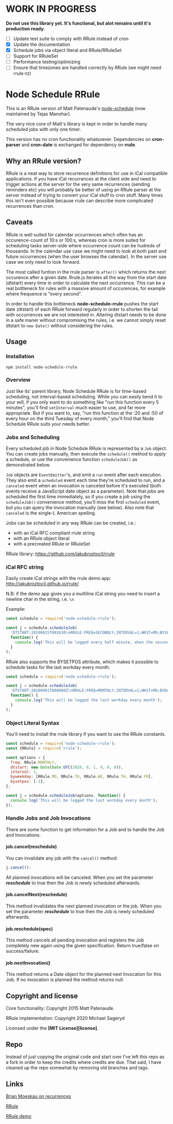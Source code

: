 # WORK IN PROGRESS

**Do not use this library yet. It's functional, but alot remains until it's production ready.**

- [ ] Update test suite to comply with RRule instead of cron
- [x] Update the documentation
- [x] Schedule jobs via object literal and RRule/RRuleSet
- [ ] Support for RRuleSet
- [ ] Performance testing/optimizing
- [ ] Ensure that timezones are handled correctly by RRule (we might need rrule-tz)

# Node Schedule RRule

This is an RRule version of Matt Patenaude's [node-schedule](https://github.com/node-schedule/node-schedule) (now maintained by Tejas Manohar).

The very nice core of Matt's library is kept in order to handle many scheduled jobs with only one timer.

This version has no cron functionality whatsoever. Dependencies on **cron-parser** and **cron-date** is exchanged for dependency on **rrule**.

## Why an RRule version?

RRule is a neat way to store recurrence definitions for use in iCal compatible applications. If you have iCal recurrances at the client side and need to trigger actions at the server for the very same recurrences (sending reminders etc) you will probably be better of using an RRule parser at the server instead of trying to convert your iCal stuff to cron stuff. Many times this isn't even possible because rrule can describe more complicated recurrences than cron.

## Caveats

RRule is well suited for calendar occurrences which often has an occurence-count of 10:s or 100:s, whereas cron is more suited for scheduling tasks server-side where occurrence count can be hudreds of thousands. In the calendar use case we might need to look at both past and future occurrences (when the user browses the calendar). In the server use case we only need to look forward.

The most called funtion in the rrule parser is `after()` which returns the next occurence after a given date. Rrule.js iterates all the way from the start date (dtstart) every time in order to calculate the next occurrence. This can be a real bottleneck for rules with a massive amount of occurences, for example where frequence is "every second".

In order to handle this bottleneck **node-schedule-rrule** pushes the start date (dtstart) of each RRule forward regularly in order to shorten the tail with occurrences we are not interested in. Altering dtstart needs to be done in a safe maner without compromising the rules, i.e. we cannot simply reset dtstart to `new Date()` without considering the rules.

## Usage

### Installation

```
npm install node-schedule-rrule
```

### Overview

Just like its' parent library, Node Schedule RRule is for time-based scheduling, not interval-based scheduling. While you can easily bend it to your will, if you only want to do something like "run this function every 5 minutes", you'll find `setInterval` much easier to use, and far more appropriate. But if you want to, say, "run this function at the :20
and :50 of every hour on the third Tuesday of every month," you'll find that Node Schedule RRule suits your needs better.

### Jobs and Scheduling

Every scheduled job in Node Schedule RRule is represented by a `Job` object. You can
create jobs manually, then execute the `schedule()` method to apply a schedule,
or use the convenience function `scheduleJob()` as demonstrated below.

`Job` objects are `EventEmitter`'s, and emit a `run` event after each execution.
They also emit a `scheduled` event each time they're scheduled to run, and a
`canceled` event when an invocation is canceled before it's executed (both events
receive a JavaScript date object as a parameter). Note that jobs are scheduled the
first time immediately, so if you create a job using the `scheduleJob()`
convenience method, you'll miss the first `scheduled` event, but you can query the
invocation manually (see below). Also note that `canceled` is the single-L American
spelling.

Jobs can be scheduled in any way RRule can be created, i.e.:

- with an iCal RFC compliant rrule string
- with an RRule object literal
- with a precreated RRule or RRuleSet

RRule library: https://github.com/jakubroztocil/rrule

### iCal RFC string

Easily create iCal strings with the rrule demo app: http://jakubroztocil.github.io/rrule/

N.B: if the demo app gives you a multiline iCal string you need to insert a newline char in the string, i.e. `\n`

Example:

```js
const schedule = require('node-schedule-rrule');

const j = schedule.scheduleJob(
  'DTSTART:20200815T092630\nRRULE:FREQ=SECONDLY;INTERVAL=1;WKST=MO;BYSECOND=30',
  function() {
    console.log('This will be logged every half minute, when the second hand is at 30');
  }
);
```

RRule also supports the BYSETPOS attribute, which makes it possible to schedule tasks for the last workday every month.

```js
const schedule = require('node-schedule-rrule');

const j = schedule.scheduleJob(
  'DTSTART:20200901T090000Z\nRRULE:FREQ=MONTHLY;INTERVAL=1;WKST=MO;BYDAY=MO,TU,WE,TH,FR;BYSETPOS=-1',
  function() {
    console.log('This will be logged the last workday every month');
  }
);
```

### Object Literal Syntax

You'll need to install the rrule library if you want to use the RRule constants.

```js
const schedule = require('node-schedule-rrule');
const {RRule} = require('rrule');

const options = {
  freq: RRule.MONTHLY,
  dtstart: new Date(Date.UTC(2020, 8, 1, 9, 0, 0)),
  interval: 1,
  byweekday: [RRule.MO, RRule.TU, RRule.WE, RRule.TH, RRule.FR],
  bysetpos: [-1],
};

const j = schedule.scheduleJob(options, function() {
  console.log('This will be logged the last workday every month');
});
```

### Handle Jobs and Job Invocations

There are some function to get information for a Job and to handle the Job and
Invocations.

#### job.cancel(reschedule)

You can invalidate any job with the `cancel()` method:

```js
j.cancel();
```

All planned invocations will be canceled. When you set the parameter **_reschedule_**
to true then the Job is newly scheduled afterwards.

#### job.cancelNext(reschedule)

This method invalidates the next planned invocation or the job.
When you set the parameter **_reschedule_** to true then the Job is newly scheduled
afterwards.

#### job.reschedule(spec)

This method cancels all pending invocation and registers the Job completely new again using the given specification.
Return true/false on success/failure.

#### job.nextInvocation()

This method returns a Date object for the planned next Invocation for this Job. If no invocation is planned the method returns null.

## Copyright and license

Core functionality: Copyright 2015 Matt Patenaude.

RRule implementation: Copyright 2020 Michael Sageryd

Licensed under the **[MIT License][license]**.

## Repo

Instead of just copying the original code and start over I've left this repo as a fork in order to keep the credits where credits are due. That said, I have cleaned up the repo somewhat by removing old branches and tags.

## Links

[Brian Moeskau on recurrences](https://github.com/bmoeskau/Extensible/blob/master/recurrence-overview.md)

[RRule](https://github.com/jakubroztocil/rrule)

[RRule demo](http://jakubroztocil.github.io/rrule/)
